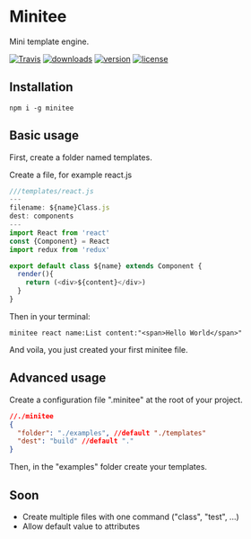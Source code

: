 # Minitee

Mini template engine.

[![Travis](https://img.shields.io/travis/wcastand/minitee.svg?style=flat-square)](https://travis-ci.org/wcastand/minitee)
[![downloads](https://img.shields.io/npm/dm/minitee.svg?style=flat-square)](https://www.npmjs.com/package/minitee)
[![version](https://img.shields.io/npm/v/minitee.svg?style=flat-square)](https://www.npmjs.com/package/minitee)
[![license](https://img.shields.io/npm/l/minitee.svg?style=flat-square)](https://opensource.org/licenses/MIT)
## Installation

```
npm i -g minitee
````

## Basic usage

First, create a folder named templates.

Create a file, for example react.js
```javascript
///templates/react.js
---
filename: ${name}Class.js
dest: components
---
import React from 'react'
const {Component} = React
import redux from 'redux'

export default class ${name} extends Component {
  render(){
    return (<div>${content}</div>)
  }
}
```

Then in your terminal:
```
minitee react name:List content:"<span>Hello World</span>"
```

And voila, you just created your first minitee file.

## Advanced usage

Create a configuration file ".minitee" at the root of your project.

```json
//./minitee
{
  "folder": "./examples", //default "./templates"
  "dest": "build" //default "."
}
```

Then, in the "examples" folder create your templates.


## Soon

- Create multiple files with one command ("class", "test", ...)
- Allow default value to attributes
